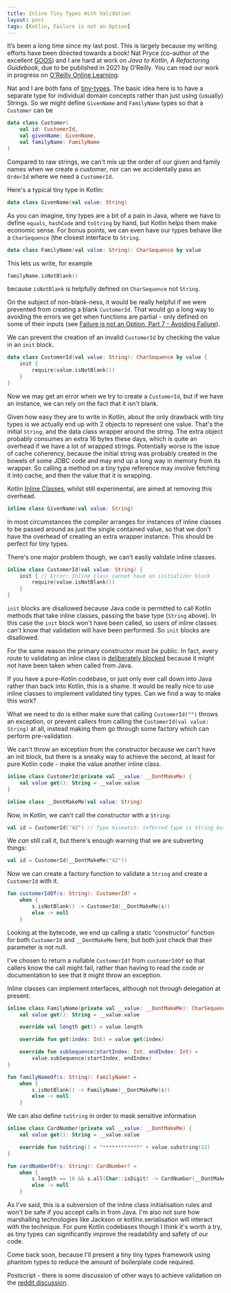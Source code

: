 ```yaml
---
title: Inline Tiny Types With Validation
layout: post
tags: [Kotlin, Failure is not an Option]
---
```


It’s been a long time since my last post.
This is largely because my writing efforts have been directed towards a book!
Nat Pryce (co-author of the excellent [GOOS](http://www.growing-object-oriented-software.com/)) and I are hard at work on _Java to Kotlin, A Refactoring Guidebook_, due to be published in 2021 by O’Reilly.
You can read our work in progress on [O'Reilly Online Learning](https://learning.oreilly.com/library/view/java-to-kotlin/9781492082262/).

Nat and I are both fans of [tiny-types](https://darrenhobbs.com/2007/04/11/tiny-types/).
The basic idea here is to have a separate type for individual domain concepts rather than just using (usually) Strings. So we might define `GivenName` and `FamilyName` types so that a `Customer` can be

```kotlin
data class Customer(
    val id: CustomerId,
    val givenName: GivenName,
    val familyName: FamilyName
)
```


Compared to raw strings, we can't mix up the order of our given and family names when we create a customer, nor can we accidentally pass an `OrderId` where we need a `CustomerId`.

Here's a typical tiny type in Kotlin:

```kotlin
data class GivenName(val value: String)
```

As you can imagine, tiny types are a bit of a pain in Java, where we have to define `equals`, `hashCode` and `toString` by hand, but Kotlin helps them make economic sense.
For bonus points, we can even have our types behave like a `CharSequence` (the closest interface to `String`.

```kotlin
data class FamilyName(val value: String): CharSequence by value
```

This lets us write, for example

```kotlin
familyName.isNotBlank()
```

because `isNotBlank` is helpfully defined on `CharSequence` not `String`.

On the subject of non-blank-ness, it would be really helpful if we were prevented from creating a blank `CustomerId`.
That would go a long way to avoiding the errors we get when functions are partial - only defined on some of their inputs (see [Failure is not an Option, Part 7 - Avoiding Failure](failure-is-not-an-option-part-7.html)).

We can prevent the creation of an invalid `CustomerId` by checking the value in an `init` block.

```kotlin
data class CustomerId(val value: String): CharSequence by value {
    init {
        require(value.isNotBlank())
    }
}
```

Now we may get an error when we try to create a `CustomerId`, but if we have an instance, we can rely on the fact that it isn't blank.

Given how easy they are to write in Kotlin, about the only drawback with tiny types is we actually end up with 2 objects to represent one value.
That's the initial `String`, and the data class wrapper around the string.
The extra object probably consumes an extra 16 bytes these days, which is quite an overhead if we have a lot of wrapped strings.
Potentially worse is the issue of cache coherency, because the initial string was probably created in the bowels of some JDBC code and may end up a long way in memory from its wrapper.
So calling a method on a tiny type reference may involve fetching it into cache, and then the value that it is wrapping.

Kotlin [Inline Classes](https://kotlinlang.org/docs/reference/inline-classes.html), whilst still experimental, are aimed at removing this overhead.

```kotlin
inline class GivenName(val value: String)
```

In most circumstances the compiler arranges for instances of inline classes to be passed around as just the single contained value, so that we don't have the overhead of creating an extra wrapper instance.
This should be perfect for tiny types.

There's one major problem though, we can't easily validate inline classes.

```kotlin
inline class CustomerId(val value: String) {
    init { // Error: Inline class cannot have an initializer block
        require(value.isNotBlank())
    }
}
```

`init` blocks are disallowed because Java code is permitted to call Kotlin methods that take inline classes, passing the base type (`String` above).
In this case the `init` block won't have been called, so users of inline classes can't know that validation will have been performed.
So `init` blocks are disallowed.

For the same reason the primary constructor must be public.
In fact, every route to validating an inline class is [deliberately blocked](https://discuss.kotlinlang.org/t/about-init-blocks-in-inline-classes/11824) because it might not have been taken when called from Java.

If you have a pure-Kotlin codebase, or just only ever call down into Java rather than back into Kotlin, this is a  shame.
It would be really nice to use inline classes to implement validated tiny types.
Can we find a way to make this work?

What we need to do is either make sure that calling `CustomerId("")` throws an exception, or prevent callers from calling the `CustomerId(val value: String)` at all, instead making them go through some factory which can perform pre-validation.

We can't throw an exception from the constructor because we can't have an init block, but there is a sneaky way to achieve the second, at least for pure Kotlin code -
make the value another inline class.

```kotlin
inline class CustomerId(private val __value: __DontMakeMe) {
    val value get(): String = __value.value
}

inline class __DontMakeMe(val value: String)
```

Now, in Kotlin, we can't call the constructor with a `String`:

```kotlin
val id = CustomerId("42") // Type mismatch: inferred type is String but __DontMakeMe was expected
```

We _can_ still call it, but there's enough warning that we are subverting things:

```kotlin
val id = CustomerId(__DontMakeMe("42"))
```

Now we can create a factory function to validate a `String` and create a  `CustomerId` with it.

```kotlin
fun customerIdOf(s: String): CustomerId? =
    when {
        s.isNotBlank() -> CustomerId(__DontMakeMe(s))
        else -> null
    }
```

Looking at the bytecode, we end up calling a static 'constructor' function for both `CustomerId` and `__DontMakeMe` here, but both just check that their parameter is not null.

I've chosen to return a nullable `CustomerId?` from `customerIdOf` so that callers know the call might fail, rather than having to read the code or documentation to see that it might throw an exception.

Inline classes can implement interfaces, although not through delegation at present.

```kotlin
inline class FamilyName(private val __value: __DontMakeMe): CharSequence {
    val value get(): String = __value.value

    override val length get() = value.length

    override fun get(index: Int) = value.get(index)

    override fun subSequence(startIndex: Int, endIndex: Int) =
        value.subSequence(startIndex, endIndex)
}

fun familyNameOf(s: String): FamilyName? =
    when {
        s.isNotBlank() -> FamilyName(__DontMakeMe(s))
        else -> null
    }
```

We can also define `toString` in order to mask sensitive information

```kotlin
inline class CardNumber(private val __value: __DontMakeMe) {
    val value get(): String = __value.value

    override fun toString() = "************" + value.substring(12)
}

fun cardNumberOf(s: String): CardNumber? =
    when {
        s.length == 16 && s.all(Char::isDigit) -> CardNumber(__DontMakeMe(s))
        else -> null
    }
```

As I've said, this is a subversion of the inline class initialisation rules and won't be safe if you accept calls in from Java.
I'm also not sure how marshalling technologies like Jackson or kotlinx.serialisation will interact with the technique.
For pure Kotlin codebases though I think it's worth a try, as tiny types can significantly improve the readability and safety of our code.

Come back soon, because I'll present a tiny tiny types framework using phantom types to reduce the amount of boilerplate code required.

Postscript - there is some discussion of other ways to achieve validation on the [reddit discussion](https://www.reddit.com/r/Kotlin/comments/jzevz4/inline_tiny_types_with_validation/).

